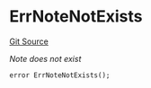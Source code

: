 # ErrNoteNotExists
[Git Source](https://github.com/Crossbell-Box/Crossbell-Contracts/blob/d7461dc986f92c02778fae6c468f62f2db6d2f91/contracts/libraries/Error.sol)

*Note does not exist*


```solidity
error ErrNoteNotExists();
```

